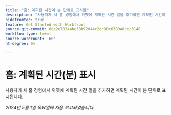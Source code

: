 ```yaml
---
title: "홈: 계획된 시간이 분 단위로 표시됨"
description: "사용자가 새 홈 경험에서 위젯에 계획된 시간 열을 추가하면 계획된 시간이 분 단위로 표시됩니다."
hidefromtoc: true
feature: Get Started with Workfront
source-git-commit: 6de2e70344be38b92d44c2ec90c6380a8ccc3140
workflow-type: tm+mt
source-wordcount: '60'
ht-degree: 6%

---
```



# 홈: 계획된 시간(분) 표시

사용자가 새 홈 경험에서 위젯에 계획된 시간 열을 추가하면 계획된 시간이 분 단위로 표시됩니다.

_2024년 5월 1일 목요일에 처음 보고되었습니다._
